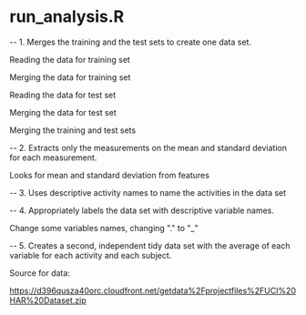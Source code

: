 run_analysis.R
==============
 
-- 1. Merges the training and the test sets to create one data set.

Reading the data for training set

Merging the data for training set

Reading the data for test set

Merging the data for test set

Merging the training and test sets

-- 2. Extracts only the measurements on the mean and standard deviation for each measurement. 

Looks for mean and standard deviation from features

-- 3. Uses descriptive activity names to name the activities in the data set



-- 4. Appropriately labels the data set with descriptive variable names. 

Change some variables names, changing  "." to "_"

-- 5. Creates a second, independent tidy data set with the average of each variable for each activity and each subject.




Source for data:

https://d396qusza40orc.cloudfront.net/getdata%2Fprojectfiles%2FUCI%20HAR%20Dataset.zip 

